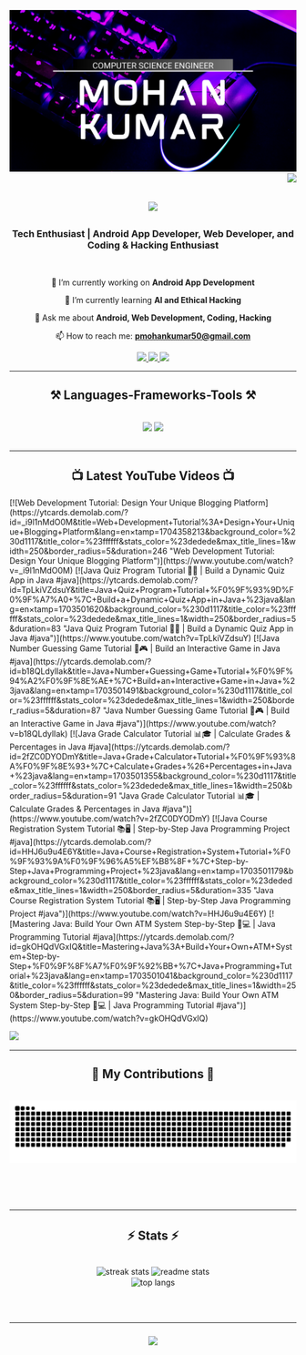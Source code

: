 ![logo](https://github.com/MOHAN1665/MOHAN1665/blob/main/MK_Banner.png)
<img align="right" src="https://visitor-badge.laobi.icu/badge?page_id=mohan1665.mohan1665" />

<h1 align="center">
    <img src="https://readme-typing-svg.herokuapp.com/?font=Righteous&size=35&center=true&vCenter=true&width=500&height=70&duration=4000&lines=Hi+👋,+I'm+Mohan+Kumar!;">
</h1>

<h3 align="center">Tech Enthusiast | Android App Developer, Web Developer, and Coding & Hacking Enthusiast</h3>

<br/>

<div align="center">
 
 🔭 I’m currently working on **Android App Development**

 🌱 I’m currently learning **AI and Ethical Hacking**

 💬 Ask me about **Android, Web Development, Coding, Hacking**

 📫 How to reach me: **pmohankumar50@gmail.com**

 </div>
 
<div align="center"> 
   <a href="mailto:pmohankumar50@gmail.com">
    <img src="https://img.shields.io/badge/Gmail-333333?style=for-the-badge&logo=gmail&logoColor=red" />
  </a>
  <a href="https://linkedin.com/in/p-mohan-kumar-9b7495248" target="_blank" rel="noopener noreferrer">
    <img src="https://img.shields.io/badge/LinkedIn-0077B5?style=for-the-badge&logo=linkedin&logoColor=white" target="_blank" />
  </a>
  <a href="https://www.youtube.com/channel/UCnc0Kv0byDbzh13JiDFeAXg" target="_blank" rel="noopener noreferrer">
    <img src="https://img.shields.io/badge/YouTube-FF0000?style=for-the-badge&logo=youtube&logoColor=white" target="_blank" />
  </a>
</div>

<hr/>

<h2 align="center">⚒️ Languages-Frameworks-Tools ⚒️</h2>
<br/>
<div align="center">
    <img src="https://skillicons.dev/icons?i=java,html,css,javascript,kotlin,python,vscode,github,flask,gcp,go,ai,powershell,py,ubuntu" />
    <img src="https://skillicons.dev/icons?i=androidstudio,arduino,c,cpp,django,firebase,flask,mongodb,idea,js,linux,nodejs,anaconda,autocad,discord" /> <br>
    
</div>

<br/>
<hr/>

<h2 align="center">📺 Latest YouTube Videos 📺</h2>
<!-- BEGIN YOUTUBE-CARDS -->
[![Web Development Tutorial: Design Your Unique Blogging Platform](https://ytcards.demolab.com/?id=_i9l1nMdO0M&title=Web+Development+Tutorial%3A+Design+Your+Unique+Blogging+Platform&lang=en&timestamp=1704358213&background_color=%230d1117&title_color=%23ffffff&stats_color=%23dedede&max_title_lines=1&width=250&border_radius=5&duration=246 "Web Development Tutorial: Design Your Unique Blogging Platform")](https://www.youtube.com/watch?v=_i9l1nMdO0M)
[![Java Quiz Program Tutorial 📝🧠 | Build a Dynamic Quiz App in Java #java](https://ytcards.demolab.com/?id=TpLkiVZdsuY&title=Java+Quiz+Program+Tutorial+%F0%9F%93%9D%F0%9F%A7%A0+%7C+Build+a+Dynamic+Quiz+App+in+Java+%23java&lang=en&timestamp=1703501620&background_color=%230d1117&title_color=%23ffffff&stats_color=%23dedede&max_title_lines=1&width=250&border_radius=5&duration=83 "Java Quiz Program Tutorial 📝🧠 | Build a Dynamic Quiz App in Java #java")](https://www.youtube.com/watch?v=TpLkiVZdsuY)
[![Java Number Guessing Game Tutorial 🔢🎮 | Build an Interactive Game in Java #java](https://ytcards.demolab.com/?id=b18QLdylIak&title=Java+Number+Guessing+Game+Tutorial+%F0%9F%94%A2%F0%9F%8E%AE+%7C+Build+an+Interactive+Game+in+Java+%23java&lang=en&timestamp=1703501491&background_color=%230d1117&title_color=%23ffffff&stats_color=%23dedede&max_title_lines=1&width=250&border_radius=5&duration=87 "Java Number Guessing Game Tutorial 🔢🎮 | Build an Interactive Game in Java #java")](https://www.youtube.com/watch?v=b18QLdylIak)
[![Java Grade Calculator Tutorial 📊🎓 | Calculate Grades & Percentages in Java #java](https://ytcards.demolab.com/?id=2fZC0DYODmY&title=Java+Grade+Calculator+Tutorial+%F0%9F%93%8A%F0%9F%8E%93+%7C+Calculate+Grades+%26+Percentages+in+Java+%23java&lang=en&timestamp=1703501355&background_color=%230d1117&title_color=%23ffffff&stats_color=%23dedede&max_title_lines=1&width=250&border_radius=5&duration=91 "Java Grade Calculator Tutorial 📊🎓 | Calculate Grades & Percentages in Java #java")](https://www.youtube.com/watch?v=2fZC0DYODmY)
[![Java Course Registration System Tutorial 📚🖥️ | Step-by-Step Java Programming Project #java](https://ytcards.demolab.com/?id=HHJ6u9u4E6Y&title=Java+Course+Registration+System+Tutorial+%F0%9F%93%9A%F0%9F%96%A5%EF%B8%8F+%7C+Step-by-Step+Java+Programming+Project+%23java&lang=en&timestamp=1703501179&background_color=%230d1117&title_color=%23ffffff&stats_color=%23dedede&max_title_lines=1&width=250&border_radius=5&duration=335 "Java Course Registration System Tutorial 📚🖥️ | Step-by-Step Java Programming Project #java")](https://www.youtube.com/watch?v=HHJ6u9u4E6Y)
[![Mastering Java: Build Your Own ATM System Step-by-Step 🏧💻 | Java Programming Tutorial #java](https://ytcards.demolab.com/?id=gkOHQdVGxIQ&title=Mastering+Java%3A+Build+Your+Own+ATM+System+Step-by-Step+%F0%9F%8F%A7%F0%9F%92%BB+%7C+Java+Programming+Tutorial+%23java&lang=en&timestamp=1703501041&background_color=%230d1117&title_color=%23ffffff&stats_color=%23dedede&max_title_lines=1&width=250&border_radius=5&duration=99 "Mastering Java: Build Your Own ATM System Step-by-Step 🏧💻 | Java Programming Tutorial #java")](https://www.youtube.com/watch?v=gkOHQdVGxIQ)
<!-- END YOUTUBE-CARDS -->

[<img src="https://custom-icon-badges.demolab.com/badge/-Subscribe%20For%20More-red?style=for-the-badge&logo=video&logoColor=white"/>](https://www.youtube.com/c/content_verse?sub_confirmation=1)

<hr/>

<div align="center">
  <h2>🐍 My Contributions 🐍</h2>
  <br>
  <img alt="snake eating my contributions" src="https://raw.githubusercontent.com/mohan1665/mohan1665/output/github-contribution-grid-snake.svg" />
  
  <br/><br/><br/>
</div>

<hr/>

<h2 align="center">⚡ Stats ⚡</h2>
<br>
<div align=center>
  <img width=390 src="https://streak-stats.demolab.com?user=mohan1665&theme=react&border_radius=5.3&date_format=j%20M%5B%20Y%5D&card_width=500" alt="streak stats"/>
  <img width=390 src="https://github-readme-stats.vercel.app/api?username=mohan1665&count_private=true&show_icons=true&theme=react&rank_icon=github&border_radius=10" alt="readme stats" />
  <br/>
  <img width=325 align="center" src="https://github-readme-stats.vercel.app/api/top-langs/?username=mohan1665&hide=HTML&langs_count=8&layout=compact&theme=react&border_radius=10&size_weight=0.5&count_weight=0.5" alt="top langs" />
</div>

<br/><br/>
<hr/>

<h3 align="center">
    <img src="https://readme-typing-svg.herokuapp.com/?font=Righteous&size=25&center=true&vCenter=true&width=500&height=70&duration=4000&lines=Thanks+for+visiting!+✌️;+Feel+free+to+connect+with+me+on+LinkedIn!">
</h3>

<br/>

